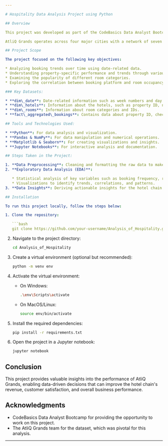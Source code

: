 ```yaml
---

# Hospitality Data Analysis Project using Python

## Overview

This project was developed as part of the CodeBasics Data Analyst Bootcamp. The goal was to leverage data analytics techniques to analyze the performance and trends of AtliQ Grands, a prestigious 5-star hotel chain in India. The project utilizes exploratory data analysis (EDA) to extract insights that could assist AtliQ Grands in making data-driven decisions to enhance business operations and improve profitability.

AtliQ Grands operates across four major cities with a network of seven properties, offering guests different room categories such as Elite, Premium, Presidential, and Standard. The hotel chain also utilizes multiple booking platforms to increase accessibility and attract diverse clientele. Through this project, various aspects of hotel data such as booking trends, room occupancy, and revenue generation were analyzed.

## Project Scope

The project focused on the following key objectives:

* Analyzing booking trends over time using date-related data.
* Understanding property-specific performance and trends through various metrics.
* Examining the popularity of different room categories.
* Exploring the correlation between booking platform and room occupancy.

### Key Datasets:

* **dim\_date**: Date-related information such as week numbers and day types (weekend and weekday).
* **dim\_hotels**: Information about the hotels, such as property ID, name, category, and cities.
* **dim\_rooms**: Information about room categories and IDs.
* **fact\_aggregated\_bookings**: Contains data about property ID, check-in dates, room categories, and bookings, which helped in calculating key metrics related to bookings and occupancy.

## Tools and Technologies Used:

* **Python**: For data analysis and visualization.
* **Pandas & NumPy**: For data manipulation and numerical operations.
* **Matplotlib & Seaborn**: For creating visualizations and insights.
* **Jupyter Notebooks**: For interactive analysis and documentation.

## Steps Taken in the Project:

1. **Data Preprocessing**: Cleaning and formatting the raw data to make it suitable for analysis.
2. **Exploratory Data Analysis (EDA)**:

   * Statistical analysis of key variables such as booking frequency, revenue, and occupancy rate.
   * Visualizations to identify trends, correlations, and patterns.
3. **Data Insights**: Deriving actionable insights for the hotel chain’s business strategies and performance improvement.

## Installation

To run this project locally, follow the steps below:

1. Clone the repository:

   ```bash
   git clone https://github.com/your-username/Analysis_of_Hospitality.git
   ```

2. Navigate to the project directory:

   ```bash
   cd Analysis_of_Hospitality
   ```

3. Create a virtual environment (optional but recommended):

   ```bash
   python -m venv env
   ```

4. Activate the virtual environment:

   * On Windows:

     ```bash
     .\env\Scripts\activate
     ```
   * On MacOS/Linux:

     ```bash
     source env/bin/activate
     ```

5. Install the required dependencies:

   ```bash
   pip install -r requirements.txt
   ```

6. Open the project in a Jupyter notebook:

   ```bash
   jupyter notebook
   ```

## Conclusion

This project provides valuable insights into the performance of AtliQ Grands, enabling data-driven decisions that can improve the hotel chain's revenue, customer satisfaction, and overall business performance.

## Acknowledgments

* CodeBasics Data Analyst Bootcamp for providing the opportunity to work on this project.
* The AtliQ Grands team for the dataset, which was pivotal for this analysis.

---
```

